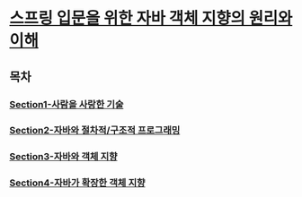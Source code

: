 # [스프링 입문을 위한 자바 객체 지향의 원리와 이해](http://www.yes24.com/Product/Goods/17350624)

## 목차
### [Section1-사람을 사랑한 기술](Section1.md)
### [Section2-자바와 절차적/구조적 프로그래밍](Section2.md)
### [Section3-자바와 객체 지향](Section3.md)
### [Section4-자바가 확장한 객체 지향](Section4.md)